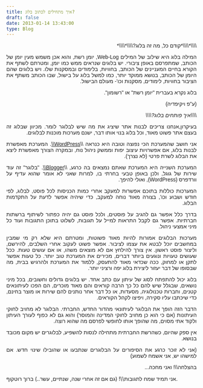 ```yaml
---
title: איך מתחילים לכתוב בלוג?
draft: false
date: 2013-01-14 13:43:00
type: Blog
---
```

<div dir="rtl" style="text-align:right;">

<span style="font-family:Arial, Helvetica, sans-serif;">
</span><span style="font-family:Arial, Helvetica, sans-serif;">\\\\*\\\\*קודם
כל, מה זה בלוג?\\\\*\\\\*</span>

<div style="text-align:justify;">

<span style="font-family:Arial, Helvetica, sans-serif;">המילה בלוג היא
שילוב של המילים Web-Log, יומן רשת, והוא אכן משמש מעין יומן של הכותב,
שמתפרסם באופן ציבורי. יש בלוגים שנראים ממש כמו יומן, ומטרתם לשתף את
הקורא בחיים המעניינים של הכותב, בחוויות, בלימודים ובמסקנות שלו. ויש
בלוגים שהם היומן של הכותב, בנושא ממוקד יותר, כמו למשל בלוג על בישול,
שבו הכותב משתף את הציבור בחוויות, לימודים, מסקנות וכו'- מעולם
הבישול.</span>

</div>

<div style="text-align:justify;">

<span style="font-family:Arial, Helvetica, sans-serif;">בלוג נקרא בעברית
"יומן רשת" או "רשומון".</span>

</div>

<div style="text-align:justify;">

<span style="font-family:Arial, Helvetica, sans-serif;">(ע"פ
ויקיפדיה)</span>

</div>

<div style="text-align:justify;">

<span style="font-family:Arial, Helvetica, sans-serif;"> </span>

</div>

<div style="text-align:justify;">

<span style="font-family:Arial, Helvetica, sans-serif;"> </span>

</div>

<div style="text-align:justify;">

<span style="font-family:Arial, Helvetica, sans-serif;">\\\\*\\\\*איך
פותחים בלוג?\\\\*\\\\*</span>

</div>

<div style="text-align:justify;">

<span style="font-family:Arial, Helvetica, sans-serif;">בעיקרון,אנחנו
צריכים לבנות אתר שיציג את מה שיש לבלוגר לומר. מכיוון שבלוג זה בעצם
אתר פשוט מאוד, וכל בלוג בנוי אותו דבר, ישנם מערכות מוכנות
לבלוגים.</span>

</div>

<div style="text-align:justify;">

<span style="font-family:Arial, Helvetica, sans-serif;">אני חושב שהמערכת
הכי נפוצה וטובה היא
כנראה \\\\[WordPress\\\\](http://he.wordpress.com/). המערכת
מאפשרת לבנות בלוג, אם אפשרויות עיצוב יפות וממשק ניהול נוח, ובמקרה הצורך
מאפשרת ליצא את הבלוג לשרת פרטי (לא נצרך).</span>

</div>

<div style="text-align:justify;">

<span style="font-family:Arial, Helvetica, sans-serif;">המערכת השנייה
היא המערכת שאתם נמצאים בה
כרגע, \\\\[Blogger\\\\](http://www.blogger.com/). "בלוגר" זה
עוד שירות של גוגל, ולכן באופן טבעי בחרתי בו, למרות שאני לא אומר שהוא
עדיף על וורדפרס (WordPress), ואולי להיפך.</span>

</div>

<div style="text-align:justify;">

<span style="font-family:Arial, Helvetica, sans-serif;"> </span>

</div>

<div style="text-align:justify;">

<span style="font-family:Arial, Helvetica, sans-serif;">המערכות כוללות
בתוכם אפשרות למעקב אחרי כמות הכניסות לכל פוסט, לבלוג, לפי חודש ושבוע
וכו', בצורה מאוד נוחה למעקב, כדי שיהיה אפשר לדעת על התקדמות
הבלוג.</span>

</div>

<div style="text-align:justify;">

<span style="font-family:Arial, Helvetica, sans-serif;">בדרך כלל אפשר גם
להגיב על פוסטים, ולכל פוסט גם יהיה כפתור לשיתוף ברשתות חברתיות. אפשר גם
לקבל התראות למייל על תגובות, לשלוט בתוכן התגובות ועוד כל מיני אמצעי
ניהול.</span>

</div>

<div style="text-align:justify;">

<span style="font-family:Arial, Helvetica, sans-serif;"> </span>

</div>

<div style="text-align:justify;">

<span style="font-family:Arial, Helvetica, sans-serif;">מערכות הבלוגים
אמורות להיות מאוד פשוטות, ומטרתם היא שלא רק מי שמבין במחשבים יוכל לבטא
את עצמו לציבור. אפשר פשוט לעקוב אחרי השלבים, להירשם, וליצור פוסט ראשון.
אין צורך להילחץ אם לא מוצאים משהו, או אם עושים טעות. ככל שעושים טעויות
ונוגעים ביותר דברים, מכירים את המערכת טוב יותר. כל טעות אפשר לתקן או
למחוק, ככה שכדאי מאוד להתעסק, ללמוד את המערכת ולהרגיש בבית, מה שבסופו
של דבר יעזור ליצירת בלוג יפה ורציני יותר.</span>

</div>

<div style="text-align:justify;">

<span style="font-family:Arial, Helvetica, sans-serif;"> </span>

</div>

<div style="text-align:justify;">

<span style="font-family:Arial, Helvetica, sans-serif;"> </span>

</div>

<div style="text-align:justify;">

<span style="font-family:Arial, Helvetica, sans-serif;">בלוג יכול להתפתח
לסוג של עיתון עם כתב אחד. יש בלוגים גדולים וחשובים, בכל מיני נושאים,
שבגלל שיש להם כל כך הרבה קוראים והם מאוד מוכרים, הם הפכו לעיתונאים
קטנים, וחברות טכנולוגיה, מסעדות, או כל דבר אחר נותנים להם שירות או
מוצר בחינם, כדי שיכתבו עליו סקירה, ויפיצו לקהל הקוראים.</span>

</div>

<div style="text-align:justify;">

<span style="font-family:Arial, Helvetica, sans-serif;">הדבר הזה הופך את
הבלוגר לעיתונאי מהדור החדש, החברתי. הבלוגר לא מחויב לחוקי העיתונות (אם
כי הוא כן מחויב לחוקי המדינה והמוסר) והוא גם לא כפוף לעורך העיתון
ולקוד אתי מסוים, מה שהופך אותו לחופשי לפרסם מה שהוא רוצה.</span>

</div>

<div style="text-align:justify;">

<span style="font-family:Arial, Helvetica, sans-serif;">אין ספק שהיום,
כשהרשת החברתית מתחילה לנסות להשפיע, לבלוגרים יש מקום מכובד
בנושא.</span>

</div>

<div style="text-align:justify;">

<span style="font-family:Arial, Helvetica, sans-serif;">(אני לא זוכר
כרגע את הסיפורים על הבלוגרים שנתבעו או שהובילו שינוי חדש. אם למישהו
יש, אני אשמח לשמוע)</span>

</div>

<div style="text-align:justify;">

<span style="font-family:Arial, Helvetica, sans-serif;"> </span>

</div>

<div style="text-align:justify;">

<span style="font-family:Arial, Helvetica, sans-serif;">בהצלחה\\\\\!
ואני מחכה...</span>

</div>

</div>

<div class="blogger-post-footer">

אני תמיד שמח לתגובות\\\\\! (גם אם זה אחרי שנה, שנתיים, עשר..) ברוך
רוטקוף.

</div>
